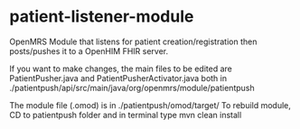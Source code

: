 # patient-listener-module

OpenMRS Module that listens for patient creation/registration then posts/pushes it to a OpenHIM FHIR server.

If you want to make changes, the main files to be edited are PatientPusher.java and PatientPusherActivator.java both in ./patientpush/api/src/main/java/org/openmrs/module/patientpush

The module file (.omod) is in ./patientpush/omod/target/
To rebuild module, CD to patientpush folder and in terminal type mvn clean install